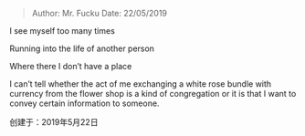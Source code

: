 > Author: Mr. Fucku
> Date: 22/05/2019



I see myself too many times

Running into the life of another person 

Where there I don’t have a place



I can’t tell whether the act of me exchanging a white rose bundle with currency from the flower shop is a kind of congregation or it is that I want to convey certain information to someone.



创建于：2019年5月22日